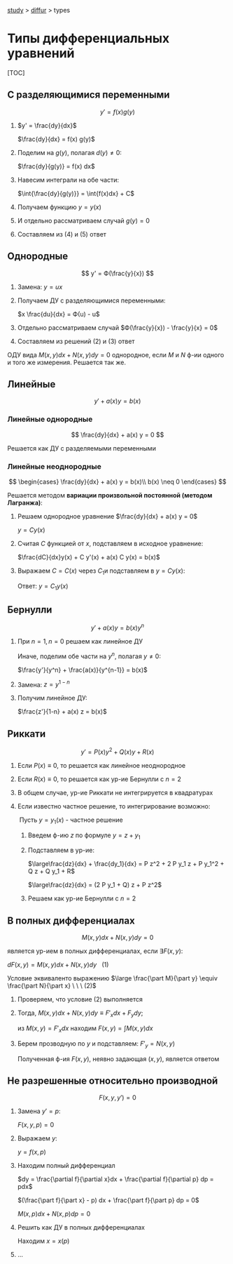 [study](../) > [diffur](./) > types

# Типы дифференциальных уравнений

[TOC]

## С разделяющимися переменными

$$
y' = f(x) g(y)
$$

1. $y' = \frac{dy}{dx}$

   $\frac{dy}{dx} = f(x) g(y)$ 

2. Поделим на $g(y)$, полагая $d(y) \neq 0$:

   $\frac{dy}{g(y)} = f(x) dx$

3. Навесим интеграли на обе части:

   $\int{\frac{dy}{g(y)}} = \int{f(x)dx} + C$

4. Получаем функцию $y=y(x)$

5. И отдельно рассматриваем случай $g(y)=0$

6. Составляем из (4) и (5) ответ

## Однородные

$$
y' = Ф(\frac{y}{x})
$$

1. Замена: $y = ux$

2. Получаем ДУ с разделяющимися переменными:

   $x \frac{du}{dx} = Ф(u) - u$ 

3. Отдельно рассматриваем случай $Ф(\frac{y}{x}) - \frac{y}{x} = 0​$

4. Составляем из решений (2) и (3) ответ

ОДУ вида $M(x, y) dx + N(x, y) dy = 0$ однородное, если $M$ и $N$ ф-ии одного и того же измерения. Решается так же.

## Линейные

$$
y' + a(x) y = b(x)
$$

### Линейные однородные

$$
\frac{dy}{dx} + a(x) y = 0
$$

Решается как ДУ с разделяемыми переменными

### Линейные неоднородные

$$
\begin{cases}  \frac{dy}{dx} + a(x) y = b(x)\\ b(x) \neq 0 \end{cases}
$$

Решается методом **вариации произвольной постоянной (методом Лагранжа)**:

1. Решаем однородное уравнение $\frac{dy}{dx} + a(x) y = 0$

   $y = C y(x)$

2. Считая $C$ функцией от $x$, подставляем в исходное уравнение:

   $\frac{dC}{dx}y(x) + C y'(x) + a(x) C y(x) = b(x)$

3. Выражаем $C=С(x)$ через $C_1$и подставляем в $y = C y(x)$:

   Ответ: $y = C_1 y(x)$

## Бернулли

$$
y' + a(x) y = b(x) y^n
$$

1. При $n=1, n=0$ решаем как линейное ДУ

   Иначе, поделим обе части на $y^n$, полагая $y \neq 0$: 

   $\frac{y'}{y^n} + \frac{a(x)}{y^{n-1}} = b(x)$

2. Замена: $z = y^{1-n}$

3. Получим линейное ДУ:

   $\frac{z'}{1-n} + a(x) z = b(x)$

## Риккати

$$
y' = P(x) y^2 + Q(x) y + R(x)
$$

1. Если $P(x) \equiv 0$, то решается как линейное неоднородное

2. Если $R(x) \equiv 0$, то решается как ур-ие Бернулли с $n = 2$

3. В общем случае, ур-ие Риккати не интегрируется в квадратурах

4. Если известно частное решение, то интегрирование возможно:

   ​	Пусть $y = y_1(x)$ - частное решение

   1. Введем ф-ию $z$ по формуле $y = z + y_1$

   2. Подставляем в ур-ие:

      $\large\frac{dz}{dx} + \frac{dy_1}{dx} = P z^2 + 2 P y_1 z + P y_1^2 + Q z + Q y_1 + R$

      $\large\frac{dz}{dx} = (2 P y_1 + Q) z + P z^2$

   3. Решаем как ур-ие Бернулли с $n = 2$

## В полных дифференциалах

$$
M(x, y) dx + N(x, y) dy = 0
$$

является ур-ием в полных дифференциалах, если $\exists F(x, y):$

$dF(x, y) = M(x, y) dx + N (x, y) dy \ \ \ (1)$

Условие эквиваленто выражению $\large \frac{\part M}{\part y} \equiv \frac{\part N}{\part x} \ \ \ (2)$

1. Проверяем, что условие (2) выполняется

2. Тогда, $M(x, y)dx + N(x, y)dy \equiv F'_x dx +F_y dy$; 

   из  $M(x, y) = F'_x dx$ находим $F(x, y) = \int M(x,y) dx$

3. Берем прозводную по $y$ и подставляем: $F'_y = N(x,y)$

   Полученная ф-ия $F(x, y)$, неявно задающая $(x, y)$, является ответом

## Не разрешенные относительно производной

$$
F(x, y, y') = 0
$$

1. Замена $y' = p$:

   $F(x, y, p) = 0$

2. Выражаем $y$:

   $y = f(x, p)$

3. Находим полный дифференциал

   $dy = \frac{\partial f}{\partial x}dx + \frac{\partial f}{\partial p} dp = pdx$

   $(\frac{\part f}{\part x} - p) dx + \frac{\part f}{\part p} dp = 0$

   $M(x, p) dx + N(x, p) dp = 0$

4. Решить как ДУ в полных дифференциалах

   Находим $x = x(p)$

5. ...
